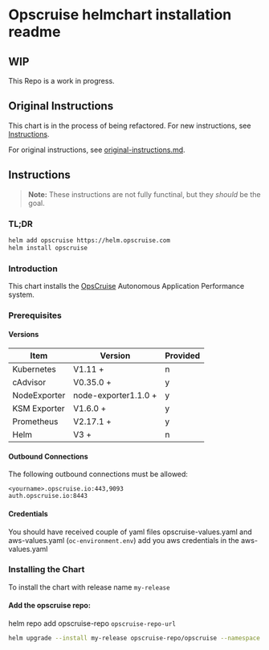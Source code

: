 # Opscruise helmchart installation readme

## WIP
This Repo is a work in progress.

## Original Instructions
This chart is in the process of being refactored.  For new instructions, see [Instructions](#instructions).

For original instructions, see [original-instructions.md](./original-instructions.md).

## Instructions

> **Note:** These instructions are not fully functinal, but they *should* be the goal.


### TL;DR
```sh
helm add opscruise https://helm.opscruise.com
helm install opscruise
```

### Introduction

This chart installs the [OpsCruise](https://www.opscruise.com/) Autonomous Application Performance system.

### Prerequisites

#### Versions

| Item         | Version              | Provided |
| ------------ | -------------------- | -------- |
| Kubernetes   | V1.11 +              | n        |
| cAdvisor     | V0.35.0 +            | y        |
| NodeExporter | node-exporter1.1.0 + | y        |
| KSM Exporter | V1.6.0 +             | y        |
| Prometheus   | V2.17.1 +            | y        |
| Helm         | V3 +                 | n        |


#### Outbound Connections

The following outbound connections must be allowed:

```
<yourname>.opscruise.io:443,9093
auth.opscruise.io:8443
```

#### Credentials
You should have received couple of yaml files opscruise-values.yaml and aws-values.yaml (`oc-environment.env`)
add you aws credentials in the aws-values.yaml


### Installing the Chart
To install the chart with release name `my-release`
#### Add the opscruise repo:
helm repo add opscruise-repo `opscruise-repo-url`
```sh
helm upgrade --install my-release opscruise-repo/opscruise --namespace <your-namespace> --create-namespace -f values.yaml -f aws-secrets.yaml
```

